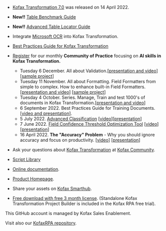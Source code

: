 * [Kofax Transformation 7.0](https://github.com/KofaxTransformation/KT-7.0) was released on 14 April 2022.
* **New!!** [Table Benchmark Guide](Table_Benchmark.md)
* **New!!** [Advanced Table Locator Guide](Tables_AdvancedTableLocatorGuideForKTA.md)
* Integrate [Microsoft OCR](https://github.com/KofaxTransformation/MicrosoftOCR/) into Kofax Transformation.

* [Best Practices Guide for Kofax Transformation](https://github.com/KofaxTransformation/Kofax-Transformation-Best-Practices)
* [Register](https://cvent.me/Y7gqWA) for our monthly  **Community of Practice** focusing on **AI skills in Kofax Transformation.**
   * Tuesday 6 December. All about Validation.[[presentation and video](https://kofax.app.bigtincan.com/lshare/7bNLAVl4OWaYqyZ3eR9r8jGfPcZURgMXpJoGkm65w1Q0vxzP2n)] [[sample project](https://github.com/KofaxTransformation/KTScripts/raw/master/Validation.7z)]
   * Tuesday 11 November. All about Formatting. Field Formatters from simple to complex. How to enhance built-in Field Formatters.[[presentation and video](https://kofax.app.bigtincan.com/lshare/0yM3m6XZokwa4evnprJA8d0f9h4Uy82YjKl1LqPQ7Gbd9V5DNz)] [[sample project](https://github.com/KofaxTransformation/KTScripts/raw/master/Formatting.7z)]
   * Tuesday 4 October.  Series. Manage, Train and test 1000's of documents in Kofax Transformation.[[presentation and video](https://kofax.app.bigtincan.com/lshare/lWvwm6qzXx41kPGRj9VMEk3fPhvF2E3ne0QyKpNr527ZDYaoAd)]
   * 6 September 2022. Best Practices Guide for Training Documents. [[video and presentation](https://kofax.app.bigtincan.com/lshare/lWvwm6qzXx41kPGRj9VMEkXt5i9UXB3ne0QyKpNr527ZDYaoAd)].
   * 5 July 2022. [Advanced Classification](https://github.com/KofaxTransformation/KTScripts/blob/master/Custom%20Classification.md) [[video](https://kofax.app.bigtincan.com/pfiles/eo57XKl2mjWQrYwZRBnWibhoUwhVcrt58O4dDkJP1AzvnaGx0y/f/1040349747)][[presentation](https://kofax.app.bigtincan.com/pfiles/eo57XKl2mjWQrYwZRBnWibhoUwhVcrt58O4dDkJP1AzvnaGx0y/f/1040349748)]
   * 7 June 2022. [Field Confidence Threshold Optimization Tool](https://github.com/KofaxTransformation/ThresholdOptimizer) [[video](https://kofax.app.bigtincan.com/pfiles/w2kZv90yNLODdMVXA819iyhVcWtxCmCk8zPjG35nramlRpWeoY/f/1039908450)][[presentation](https://kofax.app.bigtincan.com/pfiles/w2kZv90yNLODdMVXA819iyhVcWtxCmCk8zPjG35nramlRpWeoY/f/1039908451)]
   * 16 April 2022. **The "Accuracy" Problem** - Why you should ignore accuracy and focus on productivity. [[video](https://kofax.app.bigtincan.com/pfiles/QNb0pzmX1Ov6oPrWVEmZiQhrhLijFlhzBGDyxjYan95Ldl27Kk/f/1039876035)] [[presentation](https://kofax.app.bigtincan.com/pfiles/QNb0pzmX1Ov6oPrWVEmZiQhrhLijFlhzBGDyxjYan95Ldl27Kk/f/1039876036)]

* Ask your questions about [Kofax Transformation](https://community.kofax.com/s/topic/0TO3m000000IznVGAS/transformation?language=en_US) at [Kofax Community](https://community.kofax.com).
* [Script Library](https://github.com/KofaxTransformation/KTScripts#readme)
* [Online documentation](https://docshield.kofax.com/Portal/Products/en_US/KTM/7.0.0-hyanwr9123/KTM.htm).
* [Product Homepage](https://www.kofax.com/products/transformation).
* Share your assets on [Kofax Smarthub](https://smarthub.kofax.com/).
* [Free download with free 3 month license](https://www.kofax.com/products/rpa/rpa-free-trial). (Standalone Kofax Transformation Project Builder is included in the Kofax RPA free trial).

This GitHub account is managed by Kofax Sales Enablement.

Visit also our [KofaxRPA repository](https://github.com/KofaxRPA).
